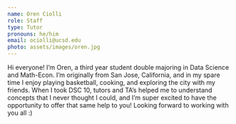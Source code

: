 ```yaml
---
name: Oren Ciolli
role: Staff
type: Tutor
pronouns: he/him
email: ociolli@ucsd.edu
photo: assets/images/oren.jpg
---
```


Hi everyone! I’m Oren, a third year student double majoring in Data Science and
Math-Econ. I’m originally from San Jose, California, and in my spare time I
enjoy playing basketball, cooking, and exploring the city with my friends. When
I took DSC 10, tutors and TA’s helped me to understand concepts that I never
thought I could, and I’m super excited to have the opportunity to offer that
same help to you! Looking forward to working with you all :)
